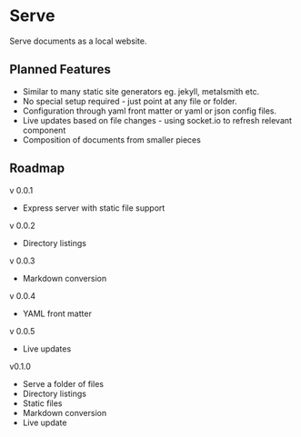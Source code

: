 
# Serve

Serve documents as a local website.

## Planned Features

* Similar to many static site generators eg. jekyll, metalsmith etc.
* No special setup required - just point at any file or folder.
* Configuration through yaml front matter or yaml or json config files.
* Live updates based on file changes - using socket.io to refresh
  relevant component
* Composition of documents from smaller pieces

## Roadmap

v 0.0.1

* Express server with static file support

v 0.0.2

* Directory listings

v 0.0.3

* Markdown conversion

v 0.0.4

* YAML front matter

v 0.0.5

* Live updates

v0.1.0

* Serve a folder of files 
* Directory listings
* Static files
* Markdown conversion
* Live update
